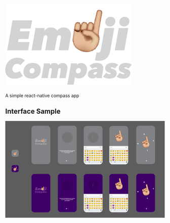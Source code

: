 # <img src='./public/img/logo.png' height="5%"/>
A simple react-native compass app

## Interface Sample
<img src='./public/img/sample.png'/>
